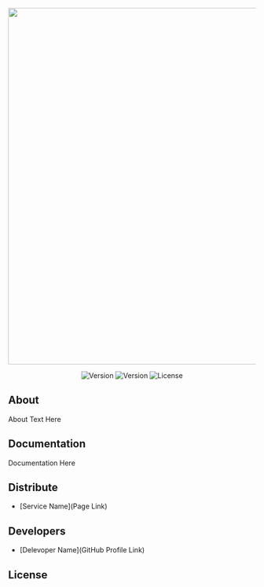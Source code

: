 <p align="center">
      <img src="Project Logo Url" width="726">
</p>

<p align="center">
   <img src="" alt="Version">
   <img src="" alt="Version">
   <img src="" alt="License">
</p>

## About

About Text Here

## Documentation

Documentation Here

## Distribute

- [Service Name](Page Link)


## Developers

- [Delevoper Name](GitHub Profile Link)

## License
